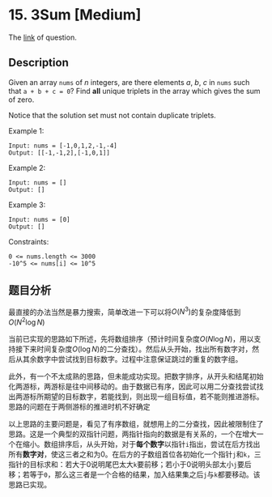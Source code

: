 # 15. 3Sum [Medium]

The [link](https://leetcode.com/problems/3sum/) of question.

## Description

Given an array `nums` of *n* integers, are there elements *a*, *b*, *c* in `nums` such that `a + b + c = 0`? Find **all** unique triplets in the array which gives the sum of zero.

Notice that the solution set must not contain duplicate triplets.

Example 1:
```
Input: nums = [-1,0,1,2,-1,-4]
Output: [[-1,-1,2],[-1,0,1]]
```

Example 2:
```
Input: nums = []
Output: []
```

Example 3:
```
Input: nums = [0]
Output: []
```

Constraints:
```
0 <= nums.length <= 3000
-10^5 <= nums[i] <= 10^5
```

## 题目分析

最直接的办法当然是暴力搜索，简单改进一下可以将$O(N^3)$的复杂度降低到$O(N^2 \log N)$

当前已实现的思路如下所述，先将数组排序（预计时间复杂度$O(N \log N)$，用以支持接下来时间复杂度$O(\log N)$的二分查找）。然后从头开始，找出所有数字对，然后从其余数字中尝试找到目标数字。过程中注意保证跳过的重复的数字组。

此外，有一个不太成熟的思路，但未能成功实现。把数字排序，从开头和结尾初始化两游标，两游标是往中间移动的。由于数据已有序，因此可以用二分查找尝试找出两游标所期望的目标数字，若能找到，则出现一组目标值，若不能则推进游标。思路的问题在于两侧游标的推进时机不好确定

以上思路的主要问题是，看见了有序数组，就想用上的二分查找，因此被限制住了思路。这是一个典型的双指针问题，两指针指向的数据是有关系的，一个在增大一个在缩小。数组排序后，从头开始，对于**每个数字**以指针`i`指出，尝试在后方找出所有**数字对**，使这三者之和为0。在后方的子数组首位各初始化一个指针`j`和`k`，三指针的目标求和：若大于0说明尾巴太大`k`要前移；若小于0说明头部太小`j`要后移；若等于`0`，那么这三者是一个合格的结果，加入结果集之后`j`与`k`都要移动。该思路已实现。
